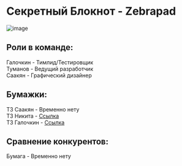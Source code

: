 # Секретный Блокнот - Zebrapad
![image](https://github.com/galochkinev/notepad/assets/157801003/1b59dd68-7f61-4aee-92da-931e2a326f2e)

## Роли в команде:

Галочкин - Тимлид/Тестировщик          
Туманов - Ведущий разработчик            
Саакян - Графический дизайнер             

## Бумажки:

ТЗ Саакян - Временно нету           
ТЗ Никита - [Ссылка](https://disk.yandex.ru/i/bU8voe7V2WySFQ)             
ТЗ Галочкин - [Ссылка](https://disk.yandex.ru/i/RpOeCieaj9MgjA)             

## Сравнение конкурентов:

Бумага - Временно нету            
